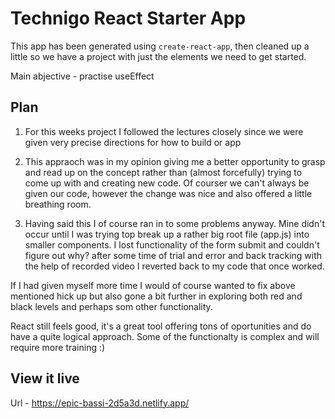 # Technigo React Starter App

This app has been generated using `create-react-app`, then cleaned up a little so we have a project with just the elements we need to get started.

Main abjective - practise useEffect

## Plan

1. For this weeks project I followed the lectures closely since we were given very precise directions for how to build or app
2. This appraoch was in my opinion giving me a better opportunity to grasp and read up on the concept rather than (almost forcefully) trying to come up with and creating new code. Of courser we can't always be given our code, however the change was nice and also offered a little breathing room.

3. Having said this I of course ran in to some problems anyway. Mine didn't occur until I was trying top break up a rather big root file (app.js) into smaller components. I lost functionality of the form submit and couldn't figure out why? after some time of trial and error and back tracking with the help of recorded video I reverted back to my code that once worked.

If I had given myself more time I would of course wanted to fix above mentioned hick up but also gone a bit further in exploring both red and black levels and perhaps som other functionality.

React still feels good, it's a great tool offering tons of oportunities and do have a quite logical approach. Some of the functionalty is complex and will require more training :)

## View it live

Url - https://epic-bassi-2d5a3d.netlify.app/




